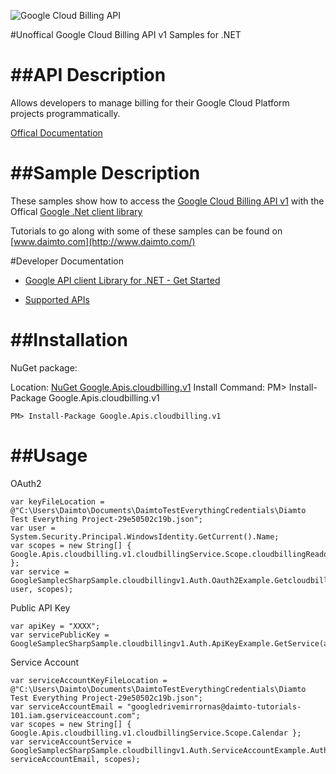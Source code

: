 ﻿![Google Cloud Billing API](http://www.google.com/images/icons/product/search-32.gif)

#Unoffical Google Cloud Billing API v1 Samples for .NET  

##API Description
=============

Allows developers to manage billing for their Google Cloud Platform projects    programmatically.

[Offical Documentation](https://cloud.google.com/billing/)

##Sample Description
=============

These samples show how to access the [Google Cloud Billing API v1](https://cloud.google.com/billing/) with the Offical [Google .Net client library](https://github.com/google/google-api-dotnet-client)

Tutorials to go along with some of these samples can be found on [www.daimto.com](http://www.daimto.com/)

#Developer Documentation

* [Google API client Library for .NET - Get Started](https://developers.google.com/api-client-library/dotnet/get_started)

* [Supported APIs](https://developers.google.com/api-client-library/dotnet/apis/)

##Installation
=================================

NuGet package:

Location: [NuGet Google.Apis.cloudbilling.v1](https://www.nuget.org/packages/Google.Apis.cloudbilling.v1)
Install Command: PM>  Install-Package Google.Apis.cloudbilling.v1

```
PM> Install-Package Google.Apis.cloudbilling.v1
```

##Usage
=================================

OAuth2
```
var keyFileLocation = @"C:\Users\Daimto\Documents\DaimtoTestEverythingCredentials\Diamto Test Everything Project-29e50502c19b.json";
var user = System.Security.Principal.WindowsIdentity.GetCurrent().Name;
var scopes = new String[] { Google.Apis.cloudbilling.v1.cloudbillingService.Scope.cloudbillingReadonly };
var service = GoogleSamplecSharpSample.cloudbillingv1.Auth.Oauth2Example.GetcloudbillingService(keyFileLocation, user, scopes);
```
Public API Key
```
var apiKey = "XXXX";
var servicePublicKey = GoogleSamplecSharpSample.cloudbillingv1.Auth.ApiKeyExample.GetService(apiKey);
```
Service Account
```
var serviceAccountKeyFileLocation = @"C:\Users\Daimto\Documents\DaimtoTestEverythingCredentials\Diamto Test Everything Project-29e50502c19b.json";
var serviceAccountEmail = "googledrivemirrornas@daimto-tutorials-101.iam.gserviceaccount.com";
var scopes = new String[] { Google.Apis.cloudbilling.v1.cloudbillingService.Scope.Calendar };            
var serviceAccountService = GoogleSamplecSharpSample.cloudbillingv1.Auth.ServiceAccountExample.AuthenticateServiceAccount(serviceAccountKeyFileLocation, serviceAccountEmail, scopes);
```
